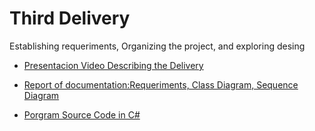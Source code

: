 # Third Delivery

Establishing requeriments, Organizing the project, and exploring desing

* [Presentacion Video Describing the Delivery]()

* [Report of documentation:Requeriments, Class Diagram, Sequence Diagram](https://github.com/AlejandroParra15/ASS-Environmental-Analysis/blob/master/docs/delivery-3/E3-PARRA-PENAGOS-SANCHEZ-HERRERA.pdf)

* [Porgram Source Code in C#](https://github.com/AlejandroParra15/ASS-Environmental-Analysis/tree/master/AAS-Environmental-Analysis)


